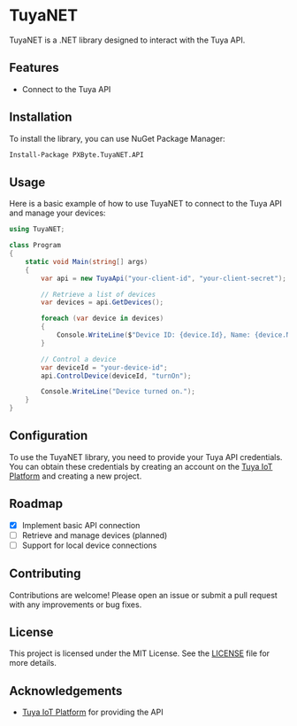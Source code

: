 # TuyaNET

TuyaNET is a .NET library designed to interact with the Tuya API.

## Features

- Connect to the Tuya API

## Installation

To install the library, you can use NuGet Package Manager:

```bash
Install-Package PXByte.TuyaNET.API
```

## Usage

Here is a basic example of how to use TuyaNET to connect to the Tuya API and manage your devices:

```csharp
using TuyaNET;

class Program
{
    static void Main(string[] args)
    {
        var api = new TuyaApi("your-client-id", "your-client-secret");

        // Retrieve a list of devices
        var devices = api.GetDevices();

        foreach (var device in devices)
        {
            Console.WriteLine($"Device ID: {device.Id}, Name: {device.Name}");
        }

        // Control a device
        var deviceId = "your-device-id";
        api.ControlDevice(deviceId, "turnOn");

        Console.WriteLine("Device turned on.");
    }
}
```

## Configuration

To use the TuyaNET library, you need to provide your Tuya API credentials. You can obtain these credentials by creating
an account on the [Tuya IoT Platform](https://iot.tuya.com/) and creating a new project.

## Roadmap

- [x] Implement basic API connection
- [ ] Retrieve and manage devices (planned)
- [ ] Support for local device connections

## Contributing

Contributions are welcome! Please open an issue or submit a pull request with any improvements or bug fixes.

## License

This project is licensed under the MIT License. See the [LICENSE](LICENSE) file for more details.

## Acknowledgements

- [Tuya IoT Platform](https://iot.tuya.com/) for providing the API
